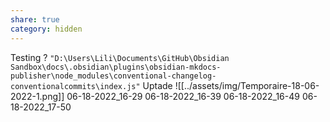 ```yaml
---
share: true
category: hidden
---
```


Testing ? 
`"D:\Users\Lili\Documents\GitHub\Obsidian Sandbox\docs\.obsidian\plugins\obsidian-mkdocs-publisher\node_modules\conventional-changelog-conventionalcommits\index.js"`
Uptade
![[../assets/img/Temporaire-18-06-2022-1.png]]
06-18-2022_16-29
06-18-2022_16-39
06-18-2022_16-49
06-18-2022_17-50